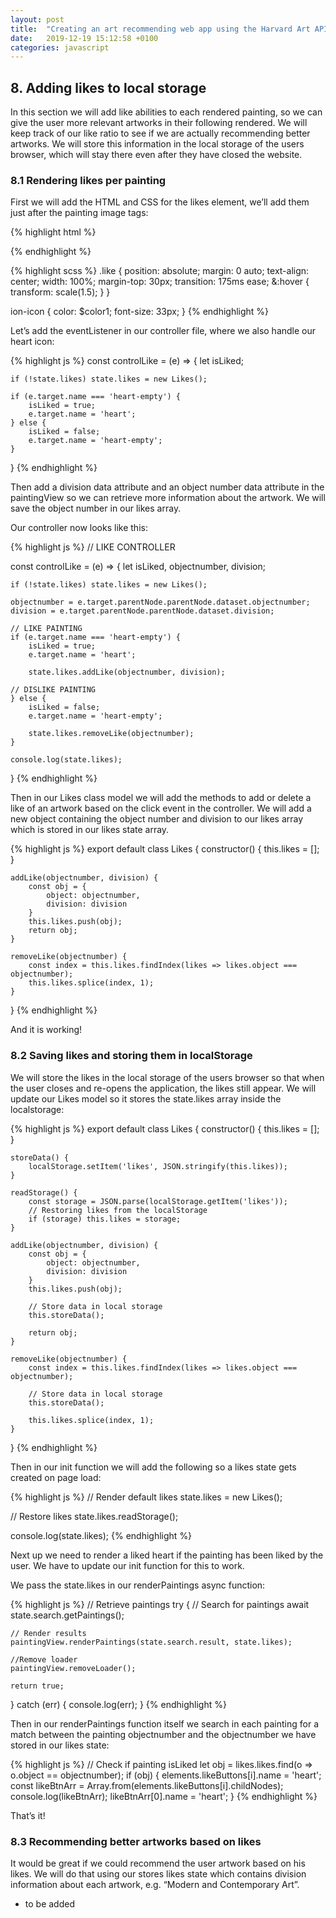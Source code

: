 ```yaml
---
layout: post
title:  "Creating an art recommending web app using the Harvard Art API - part 5: Likes & LocalStorage"
date:   2019-12-19 15:12:58 +0100
categories: javascript
---
```


## 8. Adding likes to local storage

In this section we will add like abilities to each rendered painting, so we can give the user more relevant artworks in their following rendered. We will keep track of our like ratio to see if we are actually recommending better artworks. We will store this information in the local storage of the users browser, which will stay there even after they have closed the website.

### 8.1 Rendering likes per painting

First we will add the HTML and CSS for the likes element, we’ll add them just after the painting image tags:

{% highlight html %}
<div class="like"><ion-icon name="heart-empty"></ion-icon></div>
{% endhighlight %}

{% highlight scss %}
.like {
    position: absolute;
    margin: 0 auto;
    text-align: center;
    width: 100%;
    margin-top: 30px;
    transition: 175ms ease;
    &:hover {
        transform: scale(1.5);
    }
}

ion-icon {
    color: $color1;
    font-size: 33px;
}
{% endhighlight %}

Let’s add the eventListener in our controller file, where we also handle our heart icon:

{% highlight js %}
const controlLike = (e) => {
    let isLiked;

    if (!state.likes) state.likes = new Likes();

    if (e.target.name === 'heart-empty') {
        isLiked = true;
        e.target.name = 'heart';
    } else {
        isLiked = false;
        e.target.name = 'heart-empty';
    }
}
{% endhighlight %}

Then add a division data attribute and an object number data attribute in the paintingView so we can retrieve more information about the artwork. We will save the object number in our likes array.

Our controller now looks like this:

{% highlight js %}
// LIKE CONTROLLER

const controlLike = (e) => {
    let isLiked, objectnumber, division;

    if (!state.likes) state.likes = new Likes();

    objectnumber = e.target.parentNode.parentNode.dataset.objectnumber;
    division = e.target.parentNode.parentNode.dataset.division;

    // LIKE PAINTING
    if (e.target.name === 'heart-empty') {
        isLiked = true;
        e.target.name = 'heart';

        state.likes.addLike(objectnumber, division);
    
    // DISLIKE PAINTING
    } else {
        isLiked = false;
        e.target.name = 'heart-empty';

        state.likes.removeLike(objectnumber);
    }

    console.log(state.likes);

}
{% endhighlight %}

Then in our Likes class model we will add the methods to add or delete a like of an artwork based on the click event in the controller. We will add a new object containing the object number and division to our likes array which is stored in our likes state array.

{% highlight js %}
export default class Likes {
    constructor() {
        this.likes = [];
    }

    addLike(objectnumber, division) {
        const obj = {
            object: objectnumber,
            division: division
        }
        this.likes.push(obj);
        return obj;
    }

    removeLike(objectnumber) {
        const index = this.likes.findIndex(likes => likes.object === objectnumber);
        this.likes.splice(index, 1);
    }

}
{% endhighlight %}

And it is working!

### 8.2 Saving likes and storing them in localStorage

We will store the likes in the local storage of the users browser so that when the user closes and re-opens the application, the likes still appear. We will update our Likes model so it stores the state.likes array inside the localstorage:

{% highlight js %}
export default class Likes {
    constructor() {
        this.likes = [];
    }

    storeData() {
        localStorage.setItem('likes', JSON.stringify(this.likes));
    }

    readStorage() {
        const storage = JSON.parse(localStorage.getItem('likes'));
        // Restoring likes from the localStorage
        if (storage) this.likes = storage;
    }

    addLike(objectnumber, division) {
        const obj = {
            object: objectnumber,
            division: division
        }
        this.likes.push(obj);

        // Store data in local storage
        this.storeData();

        return obj;
    }

    removeLike(objectnumber) {
        const index = this.likes.findIndex(likes => likes.object === objectnumber);
        
        // Store data in local storage
        this.storeData();

        this.likes.splice(index, 1);
    }

}
{% endhighlight %}

Then in our init function we will add the following so a likes state gets created on page load:

{% highlight js %}
 // Render default likes
state.likes = new Likes();

// Restore likes
state.likes.readStorage();

console.log(state.likes);
{% endhighlight %}

Next up we need to render a liked heart if the painting has been liked by the user. We have to update our init function for this to work.

We pass the state.likes in our renderPaintings async function:

{% highlight js %}
// Retrieve paintings
try {
    // Search for paintings
    await state.search.getPaintings();

    // Render results
    paintingView.renderPaintings(state.search.result, state.likes);

    //Remove loader 
    paintingView.removeLoader();

    return true;

} catch (err) {
    console.log(err);
}
{% endhighlight %}

Then in our renderPaintings function itself we search in each painting for a match between the painting objectnumber and the objectnumber we have stored in our likes state:

{% highlight js %}
// Check if painting isLiked
let obj = likes.likes.find(o => o.object == objectnumber);
if (obj) {
    elements.likeButtons[i].name = 'heart';
    const likeBtnArr = Array.from(elements.likeButtons[i].childNodes);
    console.log(likeBtnArr);
    likeBtnArr[0].name = 'heart';
}
{% endhighlight %}

That’s it!

### 8.3 Recommending better artworks based on likes

It would be great if we could recommend the user artwork based on his likes. We will do that using our stores likes state which contains division information about each artwork, e.g. “Modern and Contemporary Art”.

- to be added